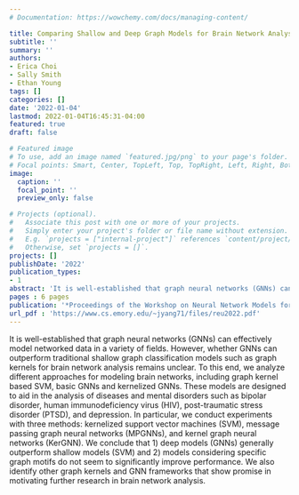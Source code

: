 ```yaml
---
# Documentation: https://wowchemy.com/docs/managing-content/

title: Comparing Shallow and Deep Graph Models for Brain Network Analysis
subtitle: ''
summary: ''
authors:
- Erica Choi
- Sally Smith
- Ethan Young
tags: []
categories: []
date: '2022-01-04'
lastmod: 2022-01-04T16:45:31-04:00
featured: true
draft: false

# Featured image
# To use, add an image named `featured.jpg/png` to your page's folder.
# Focal points: Smart, Center, TopLeft, Top, TopRight, Left, Right, BottomLeft, Bottom, BottomRight.
image:
  caption: ''
  focal_point: ''
  preview_only: false

# Projects (optional).
#   Associate this post with one or more of your projects.
#   Simply enter your project's folder or file name without extension.
#   E.g. `projects = ["internal-project"]` references `content/project/deep-learning/index.md`.
#   Otherwise, set `projects = []`.
projects: []
publishDate: '2022'
publication_types:
- 1
abstract: 'It is well-established that graph neural networks (GNNs) can effectively model networked data in a variety of fields. However, whether GNNs can outperform traditional shallow graph classification models such as graph kernels for brain network analysis remains unclear. To this end, we analyze different approaches for modeling brain networks, including graph kernel based SVM, basic GNNs and kernelized GNNs. These models are designed to aid in the analysis of diseases and mental disorders such as bipolar disorder, human immunodeficiency virus (HIV), post-traumatic stress disorder (PTSD), and depression. In particular, we conduct experiments with three methods: kernelized support vector machines (SVM), message passing graph neural networks (MPGNNs), and kernel graph neural networks (KerGNN). We conclude that 1) deep models (GNNs) generally outperform shallow models (SVM) and 2) models considering specific graph motifs do not seem to significantly improve performance. We also identify other graph kernels and GNN frameworks that show promise in motivating further research in brain network analysis.'
pages : 6 pages
publication: '*Proceedings of the Workshop on Neural Network Models for Brain Connectome Analysis: The IEEE International Conference on Big Data (BigData-BrainNN*'
url_pdf : 'https://www.cs.emory.edu/~jyang71/files/reu2022.pdf'
---
```



It is well-established that graph neural networks (GNNs) can effectively model networked data in a variety of fields. However, whether GNNs can outperform traditional shallow graph classification models such as graph kernels for brain network analysis remains unclear. To this end, we analyze different approaches for modeling brain networks, including graph kernel based SVM, basic GNNs and kernelized GNNs. These models are designed to aid in the analysis of diseases and mental disorders such as bipolar disorder, human immunodeficiency virus (HIV), post-traumatic stress disorder (PTSD), and depression. In particular, we conduct experiments with three methods: kernelized support vector machines (SVM), message passing graph neural networks (MPGNNs), and kernel graph neural networks (KerGNN). We conclude that 1) deep models (GNNs) generally outperform shallow models (SVM) and 2) models considering specific graph motifs do not seem to significantly improve performance. We also identify other graph kernels and GNN frameworks that show promise in motivating further research in brain network analysis.